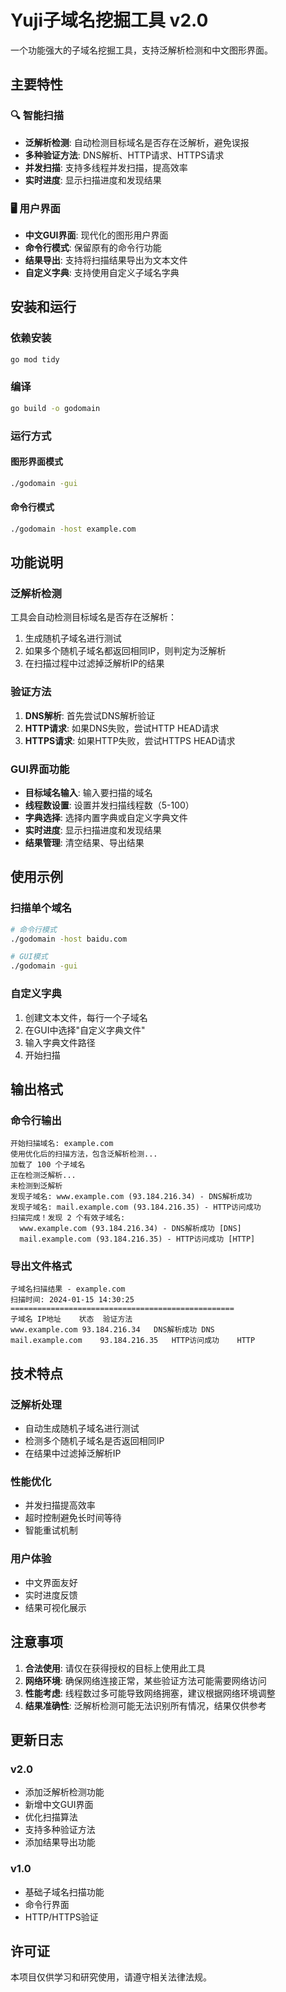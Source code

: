 # Yuji子域名挖掘工具 v2.0

一个功能强大的子域名挖掘工具，支持泛解析检测和中文图形界面。

## 主要特性

### 🔍 智能扫描
- **泛解析检测**: 自动检测目标域名是否存在泛解析，避免误报
- **多种验证方法**: DNS解析、HTTP请求、HTTPS请求
- **并发扫描**: 支持多线程并发扫描，提高效率
- **实时进度**: 显示扫描进度和发现结果

### 🖥️ 用户界面
- **中文GUI界面**: 现代化的图形用户界面
- **命令行模式**: 保留原有的命令行功能
- **结果导出**: 支持将扫描结果导出为文本文件
- **自定义字典**: 支持使用自定义子域名字典

## 安装和运行

### 依赖安装
```bash
go mod tidy
```

### 编译
```bash
go build -o godomain
```

### 运行方式

#### 图形界面模式
```bash
./godomain -gui
```

#### 命令行模式
```bash
./godomain -host example.com
```

## 功能说明

### 泛解析检测
工具会自动检测目标域名是否存在泛解析：
1. 生成随机子域名进行测试
2. 如果多个随机子域名都返回相同IP，则判定为泛解析
3. 在扫描过程中过滤掉泛解析IP的结果

### 验证方法
1. **DNS解析**: 首先尝试DNS解析验证
2. **HTTP请求**: 如果DNS失败，尝试HTTP HEAD请求
3. **HTTPS请求**: 如果HTTP失败，尝试HTTPS HEAD请求

### GUI界面功能
- **目标域名输入**: 输入要扫描的域名
- **线程数设置**: 设置并发扫描线程数（5-100）
- **字典选择**: 选择内置字典或自定义字典文件
- **实时进度**: 显示扫描进度和发现结果
- **结果管理**: 清空结果、导出结果

## 使用示例

### 扫描单个域名
```bash
# 命令行模式
./godomain -host baidu.com

# GUI模式
./godomain -gui
```

### 自定义字典
1. 创建文本文件，每行一个子域名
2. 在GUI中选择"自定义字典文件"
3. 输入字典文件路径
4. 开始扫描

## 输出格式

### 命令行输出
```
开始扫描域名: example.com
使用优化后的扫描方法，包含泛解析检测...
加载了 100 个子域名
正在检测泛解析...
未检测到泛解析
发现子域名: www.example.com (93.184.216.34) - DNS解析成功
发现子域名: mail.example.com (93.184.216.35) - HTTP访问成功
扫描完成！发现 2 个有效子域名:
  www.example.com (93.184.216.34) - DNS解析成功 [DNS]
  mail.example.com (93.184.216.35) - HTTP访问成功 [HTTP]
```

### 导出文件格式
```
子域名扫描结果 - example.com
扫描时间: 2024-01-15 14:30:25
==================================================
子域名	IP地址	状态	验证方法
www.example.com	93.184.216.34	DNS解析成功	DNS
mail.example.com	93.184.216.35	HTTP访问成功	HTTP
```

## 技术特点

### 泛解析处理
- 自动生成随机子域名进行测试
- 检测多个随机子域名是否返回相同IP
- 在结果中过滤掉泛解析IP

### 性能优化
- 并发扫描提高效率
- 超时控制避免长时间等待
- 智能重试机制

### 用户体验
- 中文界面友好
- 实时进度反馈
- 结果可视化展示

## 注意事项

1. **合法使用**: 请仅在获得授权的目标上使用此工具
2. **网络环境**: 确保网络连接正常，某些验证方法可能需要网络访问
3. **性能考虑**: 线程数过多可能导致网络拥塞，建议根据网络环境调整
4. **结果准确性**: 泛解析检测可能无法识别所有情况，结果仅供参考

## 更新日志

### v2.0
- 添加泛解析检测功能
- 新增中文GUI界面
- 优化扫描算法
- 支持多种验证方法
- 添加结果导出功能

### v1.0
- 基础子域名扫描功能
- 命令行界面
- HTTP/HTTPS验证

## 许可证

本项目仅供学习和研究使用，请遵守相关法律法规。 